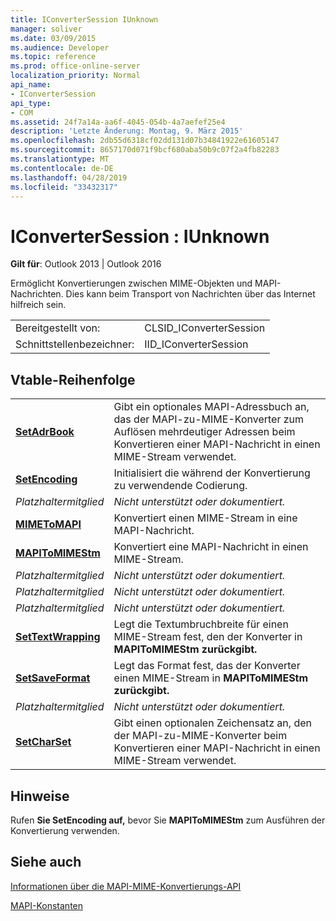 ```yaml
---
title: IConverterSession IUnknown
manager: soliver
ms.date: 03/09/2015
ms.audience: Developer
ms.topic: reference
ms.prod: office-online-server
localization_priority: Normal
api_name:
- IConverterSession
api_type:
- COM
ms.assetid: 24f7a14a-aa6f-4045-054b-4a7aefef25e4
description: 'Letzte Änderung: Montag, 9. März 2015'
ms.openlocfilehash: 2db55d6318cf02dd131d07b34841922e61605147
ms.sourcegitcommit: 8657170d071f9bcf680aba50b9c07f2a4fb82283
ms.translationtype: MT
ms.contentlocale: de-DE
ms.lasthandoff: 04/28/2019
ms.locfileid: "33432317"
---
```

# <a name="iconvertersession--iunknown"></a>IConverterSession : IUnknown

  
  
**Gilt für**: Outlook 2013 | Outlook 2016 
  
Ermöglicht Konvertierungen zwischen MIME-Objekten und MAPI-Nachrichten. Dies kann beim Transport von Nachrichten über das Internet hilfreich sein.
  
|||
|:-----|:-----|
|Bereitgestellt von:  <br/> |CLSID_IConverterSession  <br/> |
|Schnittstellenbezeichner:  <br/> |IID_IConverterSession  <br/> |
   
## <a name="vtable-order"></a>Vtable-Reihenfolge

|||
|:-----|:-----|
|**[SetAdrBook](iconvertersession-setadrbook.md)** <br/> |Gibt ein optionales MAPI-Adressbuch an, das der MAPI-zu-MIME-Konverter zum Auflösen mehrdeutiger Adressen beim Konvertieren einer MAPI-Nachricht in einen MIME-Stream verwendet.  <br/> |
|**[SetEncoding](iconvertersession-setencoding.md)** <br/> |Initialisiert die während der Konvertierung zu verwendende Codierung.  <br/> |
| *Platzhaltermitglied*  <br/> | *Nicht unterstützt oder dokumentiert.*  <br/> |
|**[MIMEToMAPI](iconvertersession-mimetomapi.md)** <br/> |Konvertiert einen MIME-Stream in eine MAPI-Nachricht.  <br/> |
|**[MAPIToMIMEStm](iconvertersession-mapitomimestm.md)** <br/> |Konvertiert eine MAPI-Nachricht in einen MIME-Stream.  <br/> |
| *Platzhaltermitglied*  <br/> | *Nicht unterstützt oder dokumentiert.*  <br/> |
| *Platzhaltermitglied*  <br/> | *Nicht unterstützt oder dokumentiert.*  <br/> |
| *Platzhaltermitglied*  <br/> | *Nicht unterstützt oder dokumentiert.*  <br/> |
|**[SetTextWrapping](iconvertersession-settextwrapping.md)** <br/> |Legt die Textumbruchbreite für einen MIME-Stream fest, den der Konverter in **MAPIToMIMEStm zurückgibt.**  <br/> |
|**[SetSaveFormat](iconvertersession-setsaveformat.md)** <br/> |Legt das Format fest, das der Konverter einen MIME-Stream in **MAPIToMIMEStm zurückgibt.**  <br/> |
| *Platzhaltermitglied*  <br/> | *Nicht unterstützt oder dokumentiert.*  <br/> |
|**[SetCharSet](iconvertersession-setcharset.md)** <br/> |Gibt einen optionalen Zeichensatz an, den der MAPI-zu-MIME-Konverter beim Konvertieren einer MAPI-Nachricht in einen MIME-Stream verwendet.  <br/> |
   
## <a name="remarks"></a>Hinweise

Rufen **Sie SetEncoding auf,** bevor Sie **MAPIToMIMEStm** zum Ausführen der Konvertierung verwenden. 
  
## <a name="see-also"></a>Siehe auch



[Informationen über die MAPI-MIME-Konvertierungs-API](about-the-mapi-mime-conversion-api.md)
  
[MAPI-Konstanten](mapi-constants.md)

